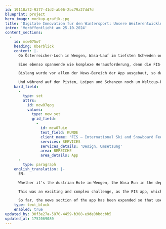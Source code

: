 ```yaml
---
id: 19110a72-9377-41d2-ab06-2bc79a27dd7d
blueprint: project
hero_image: mockup-grafik.jpg
title: 'Digitale Innovation für den Wintersport: Unsere Weiterentwicklung der FIS-App'
intro: 'Veröffentlicht am 25.10.2024'
content_sections:
  -
    id: mcw075w7
    heading: Überblick
    content: |-
      Ob Österreicher-Loch in Wengen, Wasa-Lauf im tiefsten Schweden oder Weitenjagd am Holmenkollen: Der Skisport ist extrem vielschichtig und dank der Live-Übertragungen im TV so populär wie nie zuvor. Entsprechend umfassend und aktuell will der Fan immer und überall informiert sein. Um dies zu gewährleisten und die Aktualität zugleich auf eine neue interaktive Ebene zu hieven, hat Seitwerk im Auftrag des internationalen Skiverbandes (FIS) dessen App weiterentwickelt.

      Eine ebenso spannende wie komplexe Herausforderung, denn die FIS-App, die aktuell auf über 200.000 Geräten weltweit installiert ist, wurde in React Native entwickelt. Obwohl Seitwerk normalerweise andere Technologien nutzt, konnten sich unsere App-Entwickler dank ihrer umfassenden Expertise schnell in das Framework einarbeiten und das Projekt erfolgreich vorantreiben.

      Bislang wurde vor allem der News-Bereich der App ausgebaut, so dass die User nunmehr Zugriff auf alle News der FIS-Website haben und Inhalte gezielt nach Interessen filtern können. Der Bereich „FIS TV“ wurde technisch und gestalterisch neu entwickelt und rechtzeitig zum Auftakt der alpinen Weltcupsaison 2024 in Sölden veröffentlicht. Nun finden User direkt in der App den gesamten Video- und Live-Streamkatalog der FIS. In Zusammenarbeit mit Endeavor Streaming entstand so eine nahtlose Video-Experience, deren UI komplett von Seitwerk entwickelt wurde. Zudem erhalten die User auf Basis ihrer favorisierten Athleten und Disziplinen individuelle Feeds.

      Und während auf den Pisten, Loipen und Schanzen noch um Weltcup-Punkte gefightet wird, denkt man auch in Uffing nicht an den Einkehrschwung: Seitwerk bereitet sich auf die weitere Zusammenarbeit mit der FIS vor und verleiht demnächst der Website des Verbandes einen neuen technologischen Schliff.
    bard_field:
      -
        type: set
        attrs:
          id: mcw07qog
          values:
            type: new_set
            grid_field:
              -
                id: mcw07uie
                text_field: KUNDE
                client_name: 'FIS – International Ski and Snowboard Federation'
                services: SERVICES
                services_details: 'Design, Umsetzung'
                area: BEREICHE
                area_details: App
      -
        type: paragraph
    english_translation: |-
      EN:

      Whether it's the Austrian Hole in Wengen, the Wasa Run in the depths of Sweden or the famous skijumping at Holmenkollen: Skiing is extremely multifaceted and more popular than ever before thanks to live TV broadcasts. Fans want to be informed comprehensively and up-to-date at all times and everywhere. In order to guarantee this and at the same time raise the topicality to a new interactive level, Seitwerk has further developed its app on behalf of the International Ski Federation (FIS).

      This was an exciting and complex challenge, as the FIS app, which is currently installed on over 200,000 devices worldwide, was developed in React Native. Although Seitwerk normally uses other technologies, our app developers were able to quickly familiarize themselves with the framework thanks to their extensive expertise and successfully drive the project forward.

      So far, the news section of the app has been expanded so that users now have access to all news from the FIS website and can filter content according to their interests. The “FIS TV” section was redeveloped in terms of technology and design and published in time for the start of the 2024 Alpine World Cup season in Sölden. Users can now find the entire FIS video and live stream catalog directly in the app. In collaboration with Endeavor Streaming, a seamless video experience was created with a UI developed entirely by Seitwerk. Users also receive individual feeds based on their favorite athletes and disciplines.
    type: text_block
    enabled: true
updated_by: 30f3e27a-5870-4459-b308-e9de0bbdcbb5
updated_at: 1752069080
---
```


